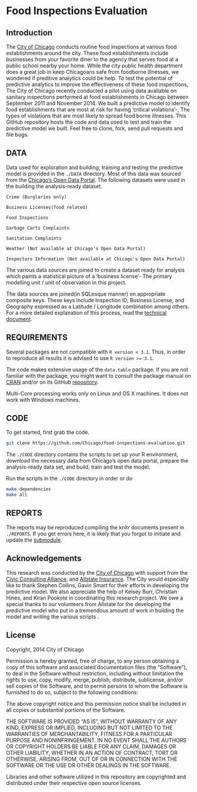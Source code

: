 Food Inspections Evaluation
============================

Introduction
------------

The [City of Chicago](https://github.com/Chicago) conducts routine food inspections at various food establishments around the city. These food establishments include businesses from your favorite diner to the agency that serves food at a public school nearby your home. While the city public health department does a great job in keep Chicagoans safe from foodborne illnesses, we wondered if preditive analytics could be help. To test the potential of predictive analytics to improve the effectiveness of these food inspections, The City of Chicago recently conducted a pilot using data available on sanitary inspections performed at food establishments in Chicago between September 2011 and November 2014. We built a predictive model to identify food establishments that are most at risk for having ‘critical violations’-, The types of violations that are most likely to spread food borne illnesses. This GitHub repository hosts the code and data used to test and train the predictive model we built. Feel free to clone, fork, send pull requests and file bugs.

DATA
------

Data used for exploration and building, training and testing the predictive model is provided in the ``./DATA`` directory. Most of this data was sourced from the [Chicago’s Open Data Portal](http://data.cityofchicago.org). The following datasets were used in the building the analysis-ready dataset. 

```
Crime (Burglaries only)

Business Licenses(food related)

Food Inspections 

Garbage Carts Complaints

Sanitation Complaints

Weather (Not available at Chicago's Open Data Portal)

Inspectors Information (Not available at Chicago's Open Data Portal)
```

The various data sources are joined to create a dataset ready for analysis which paints a statistical picture of a ‘business license’- The primary modelling unit / unit of observation in this project.

The data sources are joined(in SQLesque manner) on appropriate composite keys. These keys include Inspection ID, Business License, and Geography expressed as a Latitude / Longitude combination among others. For a more detailed explanation of this process, read the [technical document](http://).


REQUIREMENTS
------------

Several packages are not compatible with ```R version < 3.1```. Thus, in order to reproduce all results it is advised to use ```R version >= 3.1```. 

The code makes extensive usage of the ``data.table`` package. If you are not familiar with the package, you might want to consult the package manual on [CRAN](http://cran.r-project.org/web/packages/data.table/index.html) and/or on its GitHub [repository](https://github.com/Rdatatable/data.table/wiki).

Multi-Core processing works only on Linux and OS X machines. It does not work with Windows machines.

CODE
-------------------

 To get started, first grab the code. 

```bash
git clone https://github.com/Chicago/food-inspections-evaluation.git
```

The ``./CODE`` directory contains the scripts to set up your R
environment, download the necessary data from Chicago’s open data
portal, prepare the analysis-ready data set, and build, train and test
the model.

Run the scripts in the `./CODE` directory in order or do

```bash
make dependencies
make all
```

REPORTS
-------

The reports may be reproduced compiling the knitr documents present in ``./REPORTS``. If you get errors here, it is likely that you forgot to initiate and update the [submodule](#CODE).


Acknowledgements
----------------
This research was conducted by the [City of Chicago](http://www.cityofchicago.org/city/en/depts/doit.html) with support from the [Civic Consulting Alliance](http://www.ccachicago.org/), and [Allstate Insurance](https://www.allstate.com/). The City would especially like to thank Stephen Collins, Gavin Smart for their efforts in developing the predictive model. We also appreciate the help of Kelsey Burr, Christian Hines, and Kiran Pookote in coordinating this research project. We owe a special thanks to our volunteers from Allstate for the developing the predictive model who put in a tremendous amount of work in building the model and writing the various scripts .

License
-------
Copyright, 2014 City of Chicago

Permission is hereby granted, free of charge, to any person obtaining a copy of this software and associated documentation files (the “Software”), to deal in the Software without restriction, including without limitation the rights to use, copy, modify, merge, publish, distribute, sublicense, and/or sell copies of the Software, and to permit persons to whom the Software is furnished to do so, subject to the following conditions:

The above copyright notice and this permission notice shall be included in all copies or substantial portions of the Software.

THE SOFTWARE IS PROVIDED “AS IS”, WITHOUT WARRANTY OF ANY KIND, EXPRESS OR IMPLIED, INCLUDING BUT NOT LIMITED TO THE WARRANTIES OF MERCHANTABILITY, FITNESS FOR A PARTICULAR PURPOSE AND NONINFRINGEMENT. IN NO EVENT SHALL THE AUTHORS OR COPYRIGHT HOLDERS BE LIABLE FOR ANY CLAIM, DAMAGES OR OTHER LIABILITY, WHETHER IN AN ACTION OF CONTRACT, TORT OR OTHERWISE, ARISING FROM, OUT OF OR IN CONNECTION WITH THE SOFTWARE OR THE USE OR OTHER DEALINGS IN THE SOFTWARE.

Libraries and other software utilized in this repository are copyrighted and distributed under their respective open source licenses.
